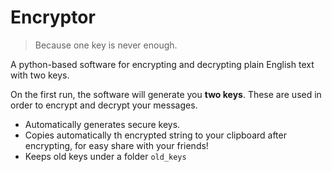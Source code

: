 # Encryptor

> Because one key is never enough.

A python-based software for encrypting and decrypting plain English text with two keys.

On the first run, the software will generate you **two keys**. These are used in order to encrypt and decrypt your messages.

* Automatically generates secure keys.
* Copies automatically th encrypted string to your clipboard after encrypting, for easy share with your friends!
* Keeps old keys under a folder `old_keys`
